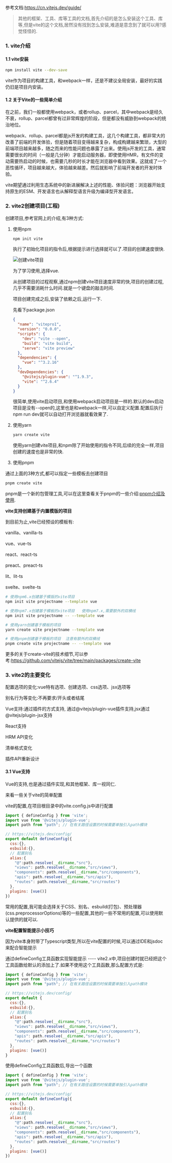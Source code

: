 
参考文档:https://cn.vitejs.dev/guide/

> 其他的框架、工具、库等工具的文档,首先介绍的是怎么安装这个工具、库等,但是vite的这个文档,居然没有找到怎么安装,难道是意念到了就可以用?感觉怪怪的.

### 1. vite介绍

#### 1.1 vite安装

```bash
npm install vite --dev-save
```

vite作为项目的构建工具，和webpack一样，还是不建议全局安装，最好的实践仍旧是项目内安装。

#### 1.2 关于Vite的一些简单介绍

在之前，我们一般都使用webpack，或者rollup、parcel，其中webpack是经久不衰，rollup、parcel都曾有过非常辉煌的阶段，但是都没有威胁到webpack的统治地位。

webpack、rollup、parcel都是js开发的构建工具，这几个构建工具，都非常大的改善了前端的开发体验，但是随着项目变得越来复杂，构成构建越来繁琐，大型的前端项目越来越多，随之而来的性能问题也暴露了出来。使用js开发的工具，通常需要很长的时间（一般是几分钟）才能启动服务器，即使使用HMR，有文件的变动需要热启动的时候，也需要几秒的时长才能在浏览器中看到效果。这就成了一个恶性循环，项目越来越大，体验越来越差。然后就影响了前端开发者的开发时体验。

vite期望通过利用生态系统中的新进展解决上述的性能、体验问题：浏览器开始支持原生的ESM、开发语言也从解释型语言升级为编译型开发语言。



### 2. vite2创建项目(工程)

创建项目,参考官网上的介绍,有3种方式:

1. 使用npm

   ```bash
   npm init vite
   ```

   执行了初始化项目的指令后,根据提示进行选择就可以了.项目的创建速度很快.

   ![创建vite项目](./images/i1.png)

   为了学习使用,选择vue.

   从创建项目的过程观察,通过npm创建vite项目速度非常的快,项目的创建过程,几乎不需要消耗什么时间.就是一个键盘的敲击时间.

   项目创建完成之后,安装了依赖之后,运行一下.

   先看下package.json

   ```json
   {
     "name": "vitepro1",
     "version": "0.0.0",
     "scripts": {
       "dev": "vite --open",
       "build": "vite build",
       "serve": "vite preview"
     },
     "dependencies": {
       "vue": "^3.2.16"
     },
     "devDependencies": {
       "@vitejs/plugin-vue": "^1.9.3",
       "vite": "^2.6.4"
     }
   }
   ```

   很简单,使用vite启动项目,和使用webpack启动项目是一样的.默认的dev启动项目是没有--open的,这里也是和webpack一样,可以自定义配置.配置后执行npm run dev就可以自动打开浏览器就看效果了.

2. 使用yarn

   ```bash
   yarn create vite
   ```

   使用yarn创建vite项目,和npm除了开始使用的指令不同,后续的完全一样,项目创建的速度也是非常的快.

3. 使用pnpm

通过上面的3种方式,都可以指定一些模板去创建项目

```bash
pnpm create vite
```

pnpm是一个新的包管理工具,可以在这里查看关于pnpm的一些介绍:[pnpm介绍及使用](../pnpm/pnpm.md).

**vite支持创建基于内置模版的项目**

到目前为止,vite已经预设的模板有:

vanilla、vanilla-ts

vue、vue-ts

react、react-ts

preact、preact-ts

lit、lit-ts

svelte、svelte-ts

```bash
# 使用npm6.x创建基于模版的vite项目
npm init vite projectname --template vue

# 使用npm7.x创建基于模板的vite项目   使用npm7.x,需要额外的双横线
npm init vite projectname -- --template vue

# 使用yarn创建基于模板的项目
yarn create vite projectname --template vue

# 使用pnpm创建基于模板的项目  注意有额外的双横线
pnpm create vite projectname -- --template vue
```

更多的关于create-vite的技术细节,可以参考:https://github.com/vitejs/vite/tree/main/packages/create-vite

### 3. vite2的主要变化

配置选项的变化:vue特有选项、创建选项、css选项、jsx选项等

别名行为等变化:不再要求/开头或者结尾

Vue支持:通过插件的方式支持, 通过@vitejs/plugin-vue插件支持,jsx通过@vitejs/plugin-jsx支持

React支持

HRM API变化

清单格式变化

插件API重新设计

#### 3.1 Vue支持

Vue的支持,也是通过插件实现,和其他框架、库一视同仁.

来看一些关于vite的简单配置

vite的配置,在项目根目录中的vite.config.js中进行配置

```js
import { defineConfig } from 'vite';
import vue from '@vitejs/plugin-vue';
import path from "path"; // 在有关路径设置的时候需要单独引入path模块

// https://vitejs.dev/config/
export default defineConfig({
  css:{},
  esbuild:{},
  // 配置别名
  alias:{
    "@":path.resolve(__dirname,"src"),
    "views": path.resolve(__dirname,"src/views"),
    "components": path.resolve(__dirname,"src/components"),
    "apis": path.resolve(__dirname,"src/apis"),
    "routes": path.resolve(__dirname,"src/routes")
  },
  plugins: [vue()]
})
```

常用的配置,我可能会选择关于CSS、别名、esbuild(打包)、预处理器(css.preprocessorOptions)等的一些配置,其他的一些不常用的配置,可以使用默认提供的就可以.

**vite配置智能提示小技巧**

因为vite本身附带了Typescript类型,所以在vite配置的时候,可以通过IDE和jsdoc来配合智能提示

通过defineConfig工具函数实现智能提示 ---- vite2.x中,项目创建时就已经把这个工具函数给默认的添加上了.如果不使用这个工具函数,那么配置方式是:

```js
import { defineConfig } from 'vite';
import vue from '@vitejs/plugin-vue';
import path from "path"; // 在有关路径设置的时候需要单独引入path模块

// https://vitejs.dev/config/
export default {
  css:{},
  esbuild:{},
  // 配置别名
  alias:{
    "@":path.resolve(__dirname,"src"),
    "views": path.resolve(__dirname,"src/views"),
    "components": path.resolve(__dirname,"src/components"),
    "apis": path.resolve(__dirname,"src/apis"),
    "routes": path.resolve(__dirname,"src/routes")
  },
  plugins: [vue()]
}
```

使用defineConfig工具函数后,导出一个函数

```js
import { defineConfig } from 'vite';
import vue from '@vitejs/plugin-vue';
import path from "path"; // 在有关路径设置的时候需要单独引入path模块

// https://vitejs.dev/config/
export default defineConfig({
  css:{},
  esbuild:{},
  // 配置别名
  alias:{
    "@":path.resolve(__dirname,"src"),
    "views": path.resolve(__dirname,"src/views"),
    "components": path.resolve(__dirname,"src/components"),
    "apis": path.resolve(__dirname,"src/apis"),
    "routes": path.resolve(__dirname,"src/routes")
  },
  plugins: [vue()]
})
```

